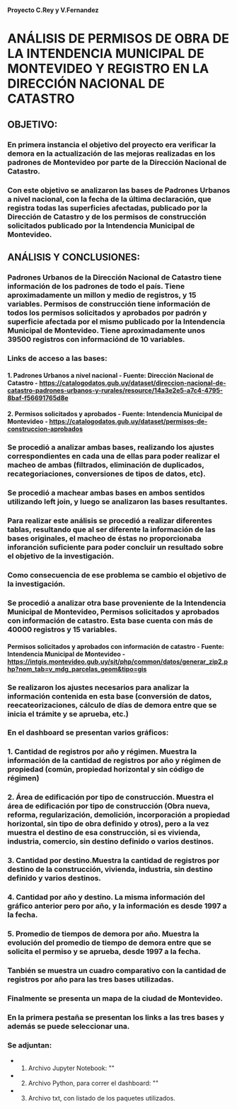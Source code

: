 #### Proyecto C.Rey y V.Fernandez

# **ANÁLISIS DE PERMISOS DE OBRA DE LA INTENDENCIA MUNICIPAL DE MONTEVIDEO Y REGISTRO EN LA DIRECCIÓN NACIONAL DE CATASTRO**


## **OBJETIVO:**

### En primera instancia el objetivo del proyecto era verificar la demora en la actualización de las mejoras realizadas en los padrones de Montevideo por parte de la Dirección Nacional de Catastro. 
### Con este objetivo se analizaron las bases de Padrones Urbanos a nivel nacional, con la fecha de la última declaración, que registra todas las superficies afectadas, publicado por la Dirección de Catastro y de los permisos de construcción solicitados publicado por la Intendencia Municipal de Montevideo. 



## **ANÁLISIS Y CONCLUSIONES:**

### Padrones Urbanos de la Dirección Nacional de Catastro tiene información de los padrones de todo el país. Tiene aproximadamente un millon y medio de registros, y 15 variables. Permisos de construcción tiene información de todos los permisos solicitados y aprobados por padrón y superficie afectada por el mismo publicado por la Intendencia Municipal de Montevideo. Tiene aproximadamente unos 39500 registros con informaciónd de 10 variables. 


### Links de acceso a las bases:

#### 1. Padrones Urbanos a nivel nacional - Fuente: Dirección Nacional de Catastro - https://catalogodatos.gub.uy/dataset/direccion-nacional-de-catastro-padrones-urbanos-y-rurales/resource/14a3e2e5-a7c4-4795-8baf-f56691765d8e

####  2. Permisos solicitados y aprobados - Fuente: Intendencia Municipal de Montevideo - https://catalogodatos.gub.uy/dataset/permisos-de-construccion-aprobados

### Se procedió a analizar ambas bases, realizando los ajustes correspondientes en cada una de ellas para poder realizar el macheo de ambas (filtrados, eliminación de duplicados, recategoriaciones, conversiones de tipos de datos, etc). 

### Se procedió a machear ambas bases en ambos sentidos utilizando left join, y luego se analizaron las bases resultantes.
### Para realizar este análisis se procedió a realizar diferentes tablas, resultando que al ser diferente la información de las bases originales, el macheo de éstas no proporcionaba inforanción suficiente para poder concluir un resultado sobre el objetivo de la investigación. 

### Como consecuencia de ese problema se cambio el objetivo de la investigación. 

### Se procedió a analizar otra base proveniente de la Intendencia Municipal de Montevideo, Permisos solicitados y aprobados con información de catastro. Esta base cuenta con más de 40000 registros y 15 variables.

#### Permisos solicitados y aprobados con información de catastro - Fuente: Intendencia Municipal de Montevideo - https://intgis.montevideo.gub.uy/sit/php/common/datos/generar_zip2.php?nom_tab=v_mdg_parcelas_geom&tipo=gis

### Se realizaron los ajustes necesarios para analizar la información contenida en esta base (conversión de datos, reecateorizaciones, cálculo de días de demora entre que se inicia el trámite y se aprueba, etc.)

### En el dashboard se presentan varios gráficos:


### 1. Cantidad de registros por año y régimen. Muestra la información de la cantidad de registros por año y régimen de propiedad (común, propiedad horizontal y sin código de régimen)

### 2. Área de edificación por tipo de construcción. Muestra el área de edificación por tipo de construcción (Obra nueva, reforma, regularización, demolición, incorporación a propiedad horizontal, sin tipo de obra definido y otros), pero a la vez muestra el destino de esa construcción, si es vivienda, industria, comercio, sin destino definido o varios destinos. 

### 3. Cantidad por destino.Muestra la cantidad de registros por destino de la construcción, vivienda, industria, sin destino definido y varios destinos. 

### 4. Cantidad por año y destino. La misma información del gráfico anterior pero por año, y la información es desde 1997 a la fecha. 

### 5. Promedio de tiempos de demora por año. Muestra la evolución del promedio de tiempo de demora entre que se solicita el permiso y se aprueba, desde 1997 a la fecha. 

### Tanbién se muestra un cuadro comparativo con la cantidad de registros por año para las tres bases utilizadas. 

### Finalmente se presenta un mapa de la ciudad de Montevideo. 

### En la primera pestaña se presentan los links a las tres bases y además se puede seleccionar una. 

### Se adjuntan: 

* 1. Archivo Jupyter Notebook: ""
* 2. Archivo Python, para correr el dashboard: ""
* 3. Archivo txt, con listado de los paquetes utilizados.








